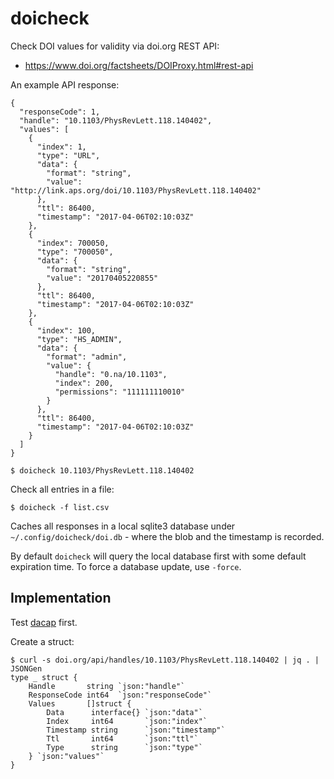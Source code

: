 # doicheck

Check DOI values for validity via doi.org REST API:

* https://www.doi.org/factsheets/DOIProxy.html#rest-api

An example API response:

```
{
  "responseCode": 1,
  "handle": "10.1103/PhysRevLett.118.140402",
  "values": [
    {
      "index": 1,
      "type": "URL",
      "data": {
        "format": "string",
        "value": "http://link.aps.org/doi/10.1103/PhysRevLett.118.140402"
      },
      "ttl": 86400,
      "timestamp": "2017-04-06T02:10:03Z"
    },
    {
      "index": 700050,
      "type": "700050",
      "data": {
        "format": "string",
        "value": "20170405220855"
      },
      "ttl": 86400,
      "timestamp": "2017-04-06T02:10:03Z"
    },
    {
      "index": 100,
      "type": "HS_ADMIN",
      "data": {
        "format": "admin",
        "value": {
          "handle": "0.na/10.1103",
          "index": 200,
          "permissions": "111111110010"
        }
      },
      "ttl": 86400,
      "timestamp": "2017-04-06T02:10:03Z"
    }
  ]
}
```

```
$ doicheck 10.1103/PhysRevLett.118.140402
```

Check all entries in a file:

```
$ doicheck -f list.csv
```

Caches all responses in a local sqlite3 database under
`~/.config/doicheck/doi.db` - where the blob and the timestamp is recorded.

By default `doicheck` will query the local database first with some default
expiration time. To force a database update, use `-force`.

## Implementation

Test [dacap](https://github.com/ubleipzig/dacap) first.

Create a struct:

```
$ curl -s doi.org/api/handles/10.1103/PhysRevLett.118.140402 | jq . | JSONGen
type _ struct {
    Handle       string `json:"handle"`
    ResponseCode int64  `json:"responseCode"`
    Values       []struct {
        Data      interface{} `json:"data"`
        Index     int64       `json:"index"`
        Timestamp string      `json:"timestamp"`
        Ttl       int64       `json:"ttl"`
        Type      string      `json:"type"`
    } `json:"values"`
}
```
